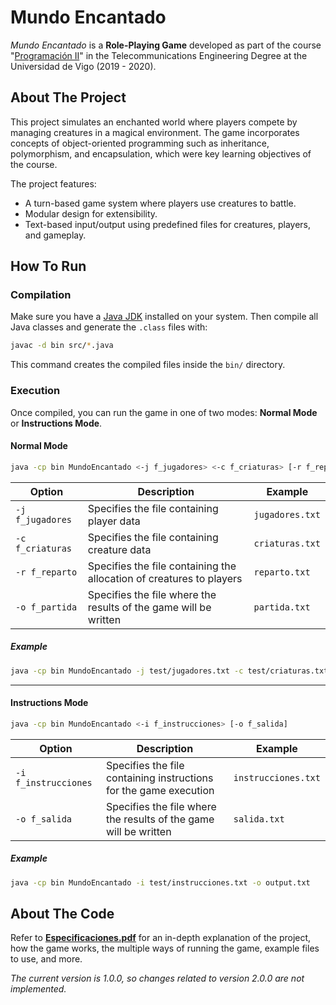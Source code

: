 # Mundo Encantado
_Mundo Encantado_ is a **Role-Playing Game** developed as part of the course "[Programación II](https://secretaria.uvigo.gal/docnet-nuevo/guia_docent/index.php?centre=305&ensenyament=V05G301V01&assignatura=V05G301V01110&any_academic=2019_20)" in the Telecommunications Engineering Degree at the Universidad de Vigo (2019 - 2020).

## About The Project
This project simulates an enchanted world where players compete by managing creatures in a magical environment. The game incorporates concepts of object-oriented programming such as inheritance, polymorphism, and encapsulation, which were key learning objectives of the course.

The project features:
- A turn-based game system where players use creatures to battle.
- Modular design for extensibility.
- Text-based input/output using predefined files for creatures, players, and gameplay.

## How To Run
### Compilation
Make sure you have a [Java JDK](https://www.oracle.com/java/technologies/downloads/) installed on your system. Then compile all Java classes and generate the `.class` files with:
```bash
javac -d bin src/*.java
```
This command creates the compiled files inside the `bin/` directory.

### Execution
Once compiled, you can run the game in one of two modes: **Normal Mode** or **Instructions Mode**.

#### Normal Mode
```bash
java -cp bin MundoEncantado <-j f_jugadores> <-c f_criaturas> [-r f_reparto] [-o f_partida]
```
| Option | Description | Example |
|--------|-------------|---------|
| `-j f_jugadores` | Specifies the file containing player data | `jugadores.txt` |
| `-c f_criaturas` | Specifies the file containing creature data | `criaturas.txt` |
| `-r f_reparto` | Specifies the file containing the allocation of creatures to players  | `reparto.txt` |
| `-o f_partida` | Specifies the file where the results of the game will be written | `partida.txt` |
##### Example
```bash
java -cp bin MundoEncantado -j test/jugadores.txt -c test/criaturas.txt -r test/reparto.txt -o output.txt
```
---
#### Instructions Mode
```bash
java -cp bin MundoEncantado <-i f_instrucciones> [-o f_salida]
```
| Option | Description | Example |
|--------|-------------|---------|
| `-i f_instrucciones` | Specifies the file containing instructions for the game execution | `instrucciones.txt` |
| `-o f_salida` | Specifies the file where the results of the game will be written | `salida.txt` |
##### Example
```bash
java -cp bin MundoEncantado -i test/instrucciones.txt -o output.txt
```

## About The Code
Refer to [**Especificaciones.pdf**](Especificaciones.pdf) for an in-depth explanation of the project, how the game works, the multiple ways of running the game, example files to use, and more.

_The current version is 1.0.0, so changes related to version 2.0.0 are not implemented._
